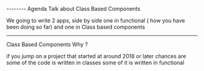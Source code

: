 -------- Agenda
Talk about Class Based Components

We going to write 2 apps, side by side
one in functional ( how you have been doing so far)
and one in Class based components



-----------------------------------
Class Based Components Why ?

if you jump on a project
that started at around 2018 or later chances are
some of the code is written in classes
some of it is written in functional

